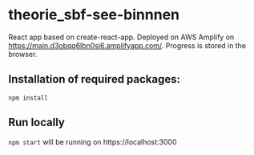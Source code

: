 # theorie_sbf-see-binnnen

React app based on create-react-app. Deployed on AWS Amplify on https://main.d3obqq6lbn0si6.amplifyapp.com/. Progress is stored in the browser.

## Installation of required packages:

`npm install`

## Run locally

`npm start`
will be running on https://localhost:3000
